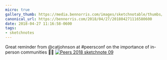 ```yaml
---
micro: true
gallery_thumb: https://media.bennorris.com/images/sketchnotable/thumbs/peers-2018-sketchnote-09.jpg
canonical_url: https://bennorris.com/2018/04/27/201804271116580600
date: 2018-04-27 11:16:58-0600
tags:
- sketchnotes
---
```


Great reminder from @catjohnson at #peersconf on the importance of in-person communities ✍🏼 [![Peers 2018 sketchnote 09](https://media.bennorris.com/images/sketchnotable/peers-2018/peers-2018-sketchnote-09.jpg)](https://media.bennorris.com/images/sketchnotable/peers-2018/peers-2018-sketchnote-09.jpg)